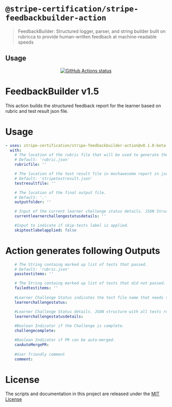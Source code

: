 # `@stripe-certification/stripe-feedbackbuilder-action`

> FeedbackBuilder: Structured logger, parser, and string builder built on rubricca to provide human-written feedback at machine-readable speeds

## Usage

<p align="center">
  <a href="https://github.com/actions/checkout"><img alt="GitHub Actions status" src="https://github.com/actions/checkout/workflows/test-local/badge.svg"></a>
</p>

# FeedbackBuilder v1.5

This action builds the structured feedback report for the learner based on rubric and test result json file.

# Usage

<!-- start usage -->
```yaml
- uses: stripe-certification/stripe-feedbackbuilder-action@v0.1.0-beta
  with:
    # The location of the rubric file that will be used to generate the output.
    # Default: 'rubric.json'
    rubricfile: ''

    # The location of the test result file in mochawesome report in json format that will be used to generate the output.
    # Default: 'stripetestresult.json'
    testresultfile: ''

    # The location of the final output file.
    # Default: '.'
    outputfolder: ''

    # Input of the current learner challenge status details. JSON Structure.
    currentlearnerchallengestatusdetails: ''

    #Input to indicate if skip-tests label is applied.
    skiptestlabelapplied: false

```
<!-- end usage -->
# Action generates following Outputs
```yaml
    # The String containg marked up list of tests that passed.
    # Default: 'rubric.json'
    passtestitems: ''

    # The String containg marked up list of tests that did not passed.
    failedtestitems: ''
    
    #Learner Challenge Status indicates the test file name that needs to be executed.
    learnerchallengestatus:

    #Learner Challenge Status details. JSON structure with all tests runs and currenct status with timestamp.
    learnerchallengestatusdetails:
    
    #Boolean Indicator if the Challenge is complete.
    challengecomplete:

    #Boolean Indicator if PR can be auto-merged.
    canAutoMergePR:
    
    #User friendly comment
    comment:
```
# License

The scripts and documentation in this project are released under the [MIT License](LICENSE)
